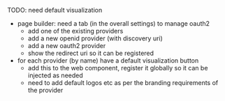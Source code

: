 TODO: need default visualization

- page builder: need a tab (in the overall settings) to manage oauth2
	- add one of the existing providers
	- add a new openid provider (with discovery uri)
	- add a new oauth2 provider
	- show the redirect uri so it can be registered
- for each provider (by name) have a default visualization button
	- add this to the web component, register it globally so it can be injected as needed
	- need to add default logos etc as per the branding requirements of the provider